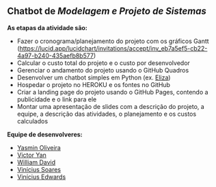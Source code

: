 ## Chatbot de *Modelagem e Projeto de Sistemas*

**As etapas da atividade são:**
  - Fazer o cronograma/planejamento do projeto com os gráficos Gantt (https://lucid.app/lucidchart/invitations/accept/inv_eb7a5ef5-cb22-4a97-b240-435aefb8b577)
  - Calcular o custo total do projeto e o custo por desenvolvedor
  - Gerenciar o andamento do projeto usando o GitHub Quadros
  - Desenvolver um chatbot simples em Python (ex. [Eliza](https://pt.wikipedia.org/wiki/ELIZA))
  - Hospedar o projeto no HEROKU e os fontes no GitHub
  - Criar a landing page do projeto usando o GitHub Pages, contendo a publicidade e o link para ele
  - Montar uma apresentação de slides com a descrição do projeto, a equipe, a descrição das atividades, o planejamento e os custos calculados

**Equipe de desenvolveres:**
  - [Yasmin Oliveira](https://github.com/YMMO18)
  - [Victor Yan](https://github.com/Victor7095)
  - [William David](https://github.com/WillDavid)
  - [Vinícius Soares](https://github.com/Vinicius-Soares)
  - [Vinícius Edwards](https://github.com/EdwardsVinicius)

